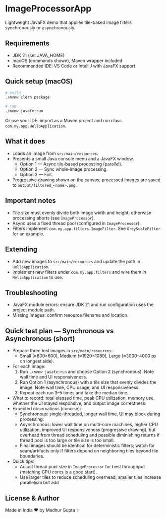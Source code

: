 # ImageProcessorApp

Lightweight JavaFX demo that applies tile-based image filters synchronously or asynchronously.

## Requirements
- JDK 21 (set JAVA_HOME)
- macOS (commands shown), Maven wrapper included
- Recommended IDE: VS Code or IntelliJ with JavaFX support

## Quick setup (macOS)
```bash
# build
./mvnw clean package

# run
./mvnw javafx:run
```

Or use your IDE: import as a Maven project and run class `com.my.app.HelloApplication`.

## What it does
- Loads an image from `src/main/resources`.
- Presents a small Java console menu and a JavaFX window.
  - Option 1 — Async tile-based processing (parallel).
  - Option 2 — Sync whole-image processing.
  - Option 3 — Exit.
- Progressive drawing shown on the canvas; processed images are saved to `output/filtered_<name>.png`.

## Important notes
- Tile size must evenly divide both image width and height; otherwise processing aborts (see `ImageProcessor`).
- Async uses a fixed thread pool (configured in `ImageProcessor`).
- Filters implement `com.my.app.filters.ImageFilter`. See `GreyScaleFilter` for an example.

## Extending
- Add new images to `src/main/resources` and update the path in `HelloApplication`.
- Implement new filters under `com.my.app.filters` and wire them in `HelloApplication` to use.

## Troubleshooting
- JavaFX module errors: ensure JDK 21 and run configuration uses the project module path.
- Missing images: confirm resource filename and location.

## Quick test plan — Synchronous vs Asynchronous (short)
- Prepare three test images in `src/main/resources`:
  - Small (≈800×600), Medium (≈1920×1080), Large (≈3000–4000 px on longest side).
- For each image:
  1. Run `./mvnw javafx:run` and choose Option 2 (synchronous). Note wall time and UI responsiveness.
  2. Run Option 1 (asynchronous) with a tile size that evenly divides the image. Note wall time, CPU usage, and UI responsiveness.
  3. Repeat each run 3–5 times and take the median time.
- What to record: total elapsed time, peak CPU utilization, memory use, whether the UI stayed responsive, and output image correctness.
- Expected observations (concise):
  - Synchronous: single-threaded, longer wall time, UI may block during processing.
  - Asynchronous: lower wall time on multi-core machines, higher CPU utilization, improved UI responsiveness (progressive drawing), but overhead from thread scheduling and possible diminishing returns if thread pool is too large or tile size is too small.
  - Final images should be identical for deterministic filters; watch for seam/artifacts only if filters depend on neighboring tiles beyond tile boundaries.
- Quick tips:
  - Adjust thread pool size in `ImageProcessor` for best throughput (matching CPU cores is a good start).
  - Use larger tiles to reduce scheduling overhead; smaller tiles increase parallelism but add

## License & Author
Made in India ❤️ by Madhur Gupta ✨